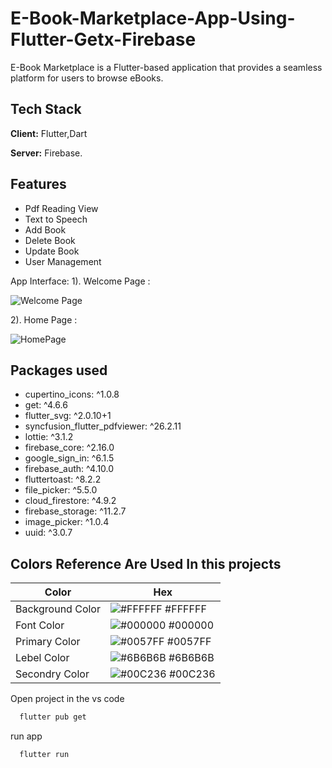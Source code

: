# E-Book-Marketplace-App-Using-Flutter-Getx-Firebase
E-Book Marketplace is a Flutter-based application that provides a seamless platform for users to browse eBooks.
## Tech Stack

**Client:** Flutter,Dart

**Server:** Firebase.

## Features

- Pdf Reading View
- Text to Speech
- Add Book
- Delete Book 
- Update Book
- User Management 

App Interface:
1). Welcome Page :

![Welcome Page](https://github.com/user-attachments/assets/c6681fd9-1434-4933-ba60-43e5634a4414)

2). Home Page :

![HomePage](https://github.com/user-attachments/assets/cffd1e7f-6519-4828-aca9-e8b7ed6502a8)

## Packages used 
 - cupertino_icons: ^1.0.8
 - get: ^4.6.6
 -  flutter_svg: ^2.0.10+1
 - syncfusion_flutter_pdfviewer: ^26.2.11                     
 - lottie: ^3.1.2
 -  firebase_core: ^2.16.0
 - google_sign_in: ^6.1.5
 -  firebase_auth: ^4.10.0
 - fluttertoast: ^8.2.2
 - file_picker: ^5.5.0
 -  cloud_firestore: ^4.9.2
 - firebase_storage: ^11.2.7
 - image_picker: ^1.0.4
 - uuid: ^3.0.7
 

## Colors Reference Are Used In this projects 

| Color             | Hex                                                                |
| ----------------- | ------------------------------------------------------------------ |
| Background Color | ![#FFFFFF](https://via.placeholder.com/10/FFFFFF?text=+) #FFFFFF |
| Font Color | ![#000000](https://via.placeholder.com/10/000000?text=+) #000000 |
| Primary Color | ![#0057FF](https://via.placeholder.com/10/0057FF?text=+) #0057FF |
| Lebel Color | ![#6B6B6B](https://via.placeholder.com/10/6B6B6B?text=+) #6B6B6B |
| Secondry Color | ![#00C236](https://via.placeholder.com/10/00C236?text=+) #00C236 |



Open project in the vs code

```bash
  flutter pub get
```

run app 

```bash
  flutter run
```




